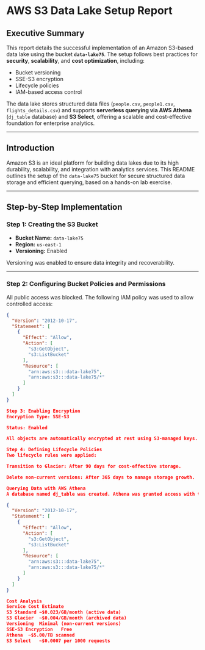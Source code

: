 # AWS S3 Data Lake Setup Report

## Executive Summary

This report details the successful implementation of an Amazon S3-based data lake using the bucket **`data-lake75`**. The setup follows best practices for **security**, **scalability**, and **cost optimization**, including:

- Bucket versioning
- SSE-S3 encryption
- Lifecycle policies
- IAM-based access control

The data lake stores structured data files (`people.csv`, `people1.csv`, `flights_details.csv`) and supports **serverless querying via AWS Athena** (`dj_table` database) and **S3 Select**, offering a scalable and cost-effective foundation for enterprise analytics.

---

## Introduction

Amazon S3 is an ideal platform for building data lakes due to its high durability, scalability, and integration with analytics services. This README outlines the setup of the `data-lake75` bucket for secure structured data storage and efficient querying, based on a hands-on lab exercise.

---

## Step-by-Step Implementation

### Step 1: Creating the S3 Bucket

- **Bucket Name:** `data-lake75`  
- **Region:** `us-east-1`  
- **Versioning:** Enabled  

Versioning was enabled to ensure data integrity and recoverability.

---

### Step 2: Configuring Bucket Policies and Permissions

All public access was blocked. The following IAM policy was used to allow controlled access:

```json
{
  "Version": "2012-10-17",
  "Statement": [
    {
      "Effect": "Allow",
      "Action": [
        "s3:GetObject",
        "s3:ListBucket"
      ],
      "Resource": [
        "arn:aws:s3:::data-lake75",
        "arn:aws:s3:::data-lake75/*"
      ]
    }
  ]
}

Step 3: Enabling Encryption
Encryption Type: SSE-S3

Status: Enabled

All objects are automatically encrypted at rest using S3-managed keys.

Step 4: Defining Lifecycle Policies
Two lifecycle rules were applied:

Transition to Glacier: After 90 days for cost-effective storage.

Delete non-current versions: After 365 days to manage storage growth.

Querying Data with AWS Athena
A database named dj_table was created. Athena was granted access with the following policy:

{
  "Version": "2012-10-17",
  "Statement": [
    {
      "Effect": "Allow",
      "Action": [
        "s3:GetObject",
        "s3:ListBucket"
      ],
      "Resource": [
        "arn:aws:s3:::data-lake75",
        "arn:aws:s3:::data-lake75/*"
      ]
    }
  ]
}

Cost Analysis
Service	Cost Estimate
S3 Standard	~$0.023/GB/month (active data)
S3 Glacier	~$0.004/GB/month (archived data)
Versioning	Minimal (non-current versions)
SSE-S3 Encryption	Free
Athena	~$5.00/TB scanned
S3 Select	~$0.0007 per 1000 requests